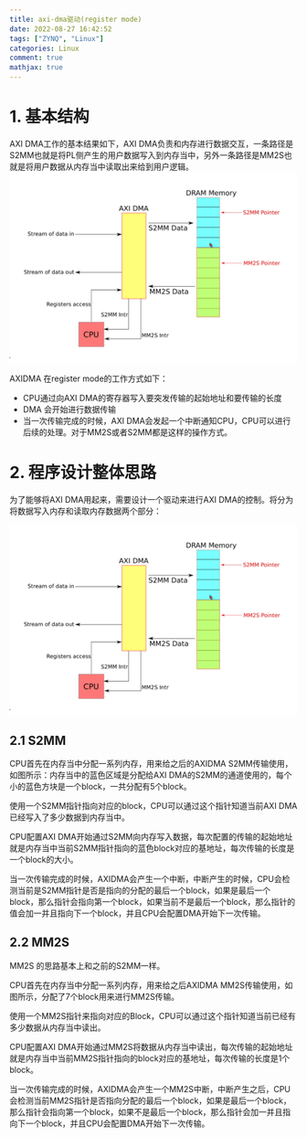 ```yaml
---
title: axi-dma驱动(register mode)
date: 2022-08-27 16:42:52
tags: ["ZYNQ", "Linux"]
categories: Linux
comment: true
mathjax: true
---
```

# 1. 基本结构

AXI DMA工作的基本结果如下，AXI DMA负责和内存进行数据交互，一条路径是S2MM也就是将PL侧产生的用户数据写入到内存当中，另外一条路径是MM2S也就是将用户数据从内存当中读取出来给到用户逻辑。
![axi_dma结构](axi-dma驱动-register-mode/axi_dma结构.png)
<!--more-->

AXIDMA 在register mode的工作方式如下：

- CPU通过向AXI DMA的寄存器写入要突发传输的起始地址和要传输的长度
- DMA 会开始进行数据传输
- 当一次传输完成的时候，AXI DMA会发起一个中断通知CPU，CPU可以进行后续的处理。对于MM2S或者S2MM都是这样的操作方式。

# 2. 程序设计整体思路

为了能够将AXI DMA用起来，需要设计一个驱动来进行AXI DMA的控制。将分为将数据写入内存和读取内存数据两个部分：

![axi_dma结构](axi-dma驱动-register-mode/axi_dma结构.png)

## 2.1 S2MM

CPU首先在内存当中分配一系列内存，用来给之后的AXIDMA S2MM传输使用，如图所示：内存当中的蓝色区域是分配给AXI DMA的S2MM的通道使用的，每个小的蓝色方块是一个block，一共分配有5个block。

使用一个S2MM指针指向对应的block，CPU可以通过这个指针知道当前AXI DMA已经写入了多少数据到内存当中。

CPU配置AXI DMA开始通过S2MM向内存写入数据，每次配置的传输的起始地址就是内存当中当前S2MM指针指向的蓝色block对应的基地址，每次传输的长度是一个block的大小。

当一次传输完成的时候，AXIDMA会产生一个中断，中断产生的时候，CPU会检测当前是S2MM指针是否是指向的分配的最后一个block，如果是最后一个block，那么指针会指向第一个block，如果当前不是最后一个block，那么指针的值会加一并且指向下一个block，并且CPU会配置DMA开始下一次传输。



##  2.2 MM2S

MM2S 的思路基本上和之前的S2MM一样。

CPU首先在内存当中分配一系列内存，用来给之后AXIDMA MM2S传输使用，如图所示，分配了7个block用来进行MM2S传输。

使用一个MM2S指针来指向对应的Block，CPU可以通过这个指针知道当前已经有多少数据从内存当中读出。

CPU配置AXI DMA开始通过MM2S将数据从内存当中读出，每次传输的起始地址就是内存当中当前MM2S指针指向的block对应的基地址，每次传输的长度是1个block。

当一次传输完成的时候，AXIDMA会产生一个MM2S中断，中断产生之后，CPU会检测当前MM2S指针是否指向分配的最后一个block，如果是最后一个block，那么指针会指向第一个block，如果不是最后一个block，那么指针会加一并且指向下一个block，并且CPU会配置DMA开始下一次传输。

